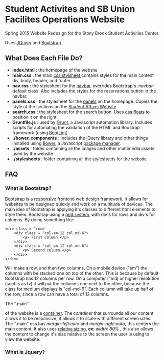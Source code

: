# Student Activites and SB Union Facilites Operations Website

Spring 2015 Website Redesign for the Stony Brook Student Activities Center.

Uses [JQuery](http://jquery.com/) and [Bootstrap](http://getbootstrap.com/).

## What Does Each File Do?

 - **index.html** : the homepage of the website
 - **main.css** : the main [css stylsheet](http://www.w3schools.com/css/),contains styles for the main content div, body, header, and footer
 - **nav.css** : the stylesheet for the [navbar](http://getbootstrap.com/components/#navbar), overrides Bootstrap's *.navbar-default* class.  Also includes the styles for the reservations button in the navbar.
 - **panels.css** : the stylesheet for the [panels](http://getbootstrap.com/components/#panels) on the homepage. Copies the style of the sections on the [Student Affairs Website](http://studentaffairs.stonybrook.edu/stu/).
 - **search.css** : the stylesheet for the search button.  Uses [css floats](http://www.w3schools.com/css/css_float.asp) to position it on the right.
 - **Gruntfile.js** : used by [Grunt](http://gruntjs.com/), a Javascript automation library.  Includes scripts for automating the validation of the HTML and Boostrap framework (using [BootLint](https://github.com/zacechola/grunt-bootlint)).
 - **./bower_components** : includes the jQuery library and other things installed using [Bower](http://bower.io/), a Javascript [package manager](http://en.wikipedia.org/wiki/Package_manager).
 - **./assets** : folder containing all the images and other multimedia assets used by the website
 - **./stylesheets** : folder containing all the stylesheets for the website


## FAQ

### What is Bootstrap?
[Bootstrap](http://getbootstrap.com/) is a [responsive](http://alistapart.com/article/responsive-web-design) frontend web design framework.  It allows for websites to be designed quickly and work on a multitude of devices.  The main idea of Bootstrap is applying it's classes to different html elements to style them.  Bootstrap using a [grid system](http://getbootstrap.com/css/#grid), with div's for rows and div's for columns.  By doing something like:

    <div class = "row>
        <div class = "col-sm-12 col-md-6">
            <p> First column </p>
        </div>
        <div class = "col-sm-12 col-md-6">
            <p> Second column </p>
        </div>
    </div>

Will make a row, and then two columns.  On a mobile device ("sm") the columns with be stacked one on top of the other.  This is because by default Bootstrap has 12 columns per row.  On a computer ("md) or higher resolution (such s as tv) it will put the collumns one next to the other, because the class for medium displays is "col-md-6".  Each collumn will take up half of the row, since a row can have a total of 12 columns.

The ".main" *<div>* of the website is a [container](http://getbootstrap.com/css/#overview-container).  The *container* that surrounds all our content allows it to be responsive, it allows it to scale with different screen sizes.  The ".main" css has *margin-left:auto* and *margin-right:auto*, this centers the main content.  It also uses [relative sizing](http://www.w3schools.com/cssref/css_units.asp), **ex:** *width: 80%* , this also allows the content to change it's size relative to the screen the user is using to view the website.

### What is Jquery?
